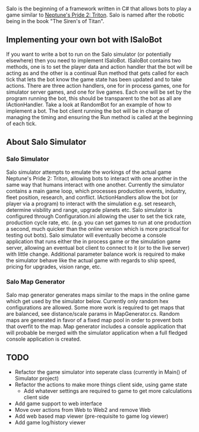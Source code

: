 Salo is the beginning of a framework written in C# that allows bots to play a game similar to [Neptune's Pride 2: Triton](http://triton.ironhelmet.com). Salo is named after the robotic being in the book "The Siren's of Titan".
## Implementing your own bot with ISaloBot
If you want to write a bot to run on the Salo simulator (or potentially elsewhere) then you need to implement ISaloBot. ISaloBot contains two methods, one is to set the player data and action handler that the bot will be acting as and the other is a continual Run method that gets called for each tick that lets the bot know the game state has been updated and to take actions. There are three action handlers, one for in process games, one for simulator server games, and one for live games. Each one will be set by the program running the bot, this should be transparent to the bot as all are IActionHandler. Take a look at RandomBot for an example of how to implement a bot. The bot client running the bot will be in charge of managing the timing and ensuring the Run method is called at the beginning of each tick.
## About Salo Simulator
### Salo Simulator
Salo simulator attempts to emulate the workings of the actual game Neptune's Pride 2: Triton, allowing bots to interact with one another in the same way that humans interact with one another. Currently the simulator contains a main game loop, which processes production events, industry, fleet position, research, and conflict. IActionHandlers allow the bot (or player via a program) to interact with the simulation e.g. set research, determine visbility and range, upgrade planets etc. Salo simulator is configured through Configuration.ini allowing the user to set the tick rate, production cycle rate, etc. (e.g. you can set games to run at one production a second, much quicker than the online version which is more practical for testing out bots). Salo simulator will eventually become a console application that runs either the in process game or the simulation game server, allowing an eventual bot client to connect to it (or to the live server) with little change. Additional parameter balance work is required to make the simulator behave like the actual game with regards to ship speed, pricing for upgrades, vision range, etc.
### Salo Map Generator
Salo map generator generates maps similar to the maps in the online game which get used by the simulator below. Currently only random hex configurations are allowed. Some more work is required to get maps that are balanced, see distance/scale params in MapGenerator.cs. Random maps are generated in favor of a fixed map pool in order to prevent bots that overfit to the map. Map generator includes a console application that will probable be merged with the simulator application when a full fledged console application is created.
## TODO
* Refactor the game simulator into seperate class (currently in Main() of Simulator project)
* Refactor the actions to make more things client side, using game state
	* Add whatever settings are required to game to get more calculations client side
* Add game support to web interface
* Move over actions from Web to Web2 and remove Web
* Add web based map viewer (pre-requisite to game log viewer)
* Add game log/history viewer